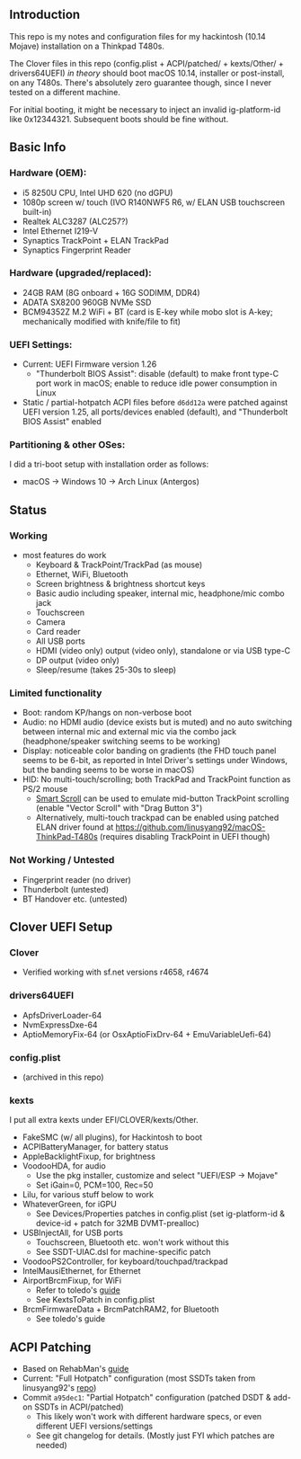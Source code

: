 ## Introduction

This repo is my notes and configuration files for my hackintosh (10.14 Mojave) installation on a Thinkpad T480s.

The Clover files in this repo (config.plist + ACPI/patched/ + kexts/Other/ + drivers64UEFI) _in theory_ should boot macOS 10.14, installer or post-install, on any T480s. There's absolutely zero guarantee though, since I never tested on a different machine.

For initial booting, it might be necessary to inject an invalid ig-platform-id like 0x12344321. Subsequent boots should be fine without.

## Basic Info

### Hardware (OEM):

* i5 8250U CPU, Intel UHD 620 (no dGPU)
* 1080p screen w/ touch (IVO R140NWF5 R6, w/ ELAN USB touchscreen built-in)
* Realtek ALC3287 (ALC257?)
* Intel Ethernet I219-V
* Synaptics TrackPoint + ELAN TrackPad
* Synaptics Fingerprint Reader

### Hardware (upgraded/replaced):

* 24GB RAM (8G onboard + 16G SODIMM, DDR4)
* ADATA SX8200 960GB NVMe SSD
* BCM94352Z M.2 WiFi + BT (card is E-key while mobo slot is A-key; mechanically modified with knife/file to fit)

### UEFI Settings:

* Current: UEFI Firmware version 1.26
  * "Thunderbolt BIOS Assist": disable (default) to make front type-C port work in macOS; enable to reduce idle power consumption in Linux
* Static / partial-hotpatch ACPI files before `d6dd12a` were patched against UEFI version 1.25, all ports/devices enabled (default), and "Thunderbolt BIOS Assist" enabled

### Partitioning & other OSes:

I did a tri-boot setup with installation order as follows:

* macOS -> Windows 10 -> Arch Linux (Antergos)

## Status

### Working
* most features do work
  * Keyboard & TrackPoint/TrackPad (as mouse)
  * Ethernet, WiFi, Bluetooth
  * Screen brightness & brightness shortcut keys
  * Basic audio including speaker, internal mic, headphone/mic combo jack
  * Touchscreen
  * Camera
  * Card reader
  * All USB ports
  * HDMI (video only) output (video only), standalone or via USB type-C
  * DP output (video only)
  * Sleep/resume (takes 25-30s to sleep)

### Limited functionality

* Boot: random KP/hangs on non-verbose boot
* Audio: no HDMI audio (device exists but is muted) and no auto switching between internal mic and external mic via the combo jack (headphone/speaker switching seems to be working)
* Display: noticeable color banding on gradients (the FHD touch panel seems to be 6-bit, as reported in Intel Driver's settings under Windows, but the banding seems to be worse in macOS)
* HID: No multi-touch/scrolling; both TrackPad and TrackPoint function as PS/2 mouse
  * [Smart Scroll](http://www.marcmoini.com/sx_en.html) can be used to emulate mid-button TrackPoint scrolling (enable "Vector Scroll" with "Drag Button 3")
  * Alternatively, multi-touch trackpad can be enabled using patched ELAN driver found at https://github.com/linusyang92/macOS-ThinkPad-T480s (requires disabling TrackPoint in UEFI though)

### Not Working / Untested

* Fingerprint reader (no driver)
* Thunderbolt (untested)
* BT Handover etc. (untested)

## Clover UEFI Setup

### Clover

* Verified working with sf.net versions r4658, r4674

### drivers64UEFI

* ApfsDriverLoader-64
* NvmExpressDxe-64
* AptioMemoryFix-64 (or OsxAptioFixDrv-64 + EmuVariableUefi-64)

### config.plist

* (archived in this repo)

### kexts

I put all extra kexts under EFI/CLOVER/kexts/Other.

* FakeSMC (w/ all plugins), for Hackintosh to boot
* ACPIBatteryManager, for battery status
* AppleBacklightFixup, for brightness
* VoodooHDA, for audio
  * Use the pkg installer, customize and select "UEFI/ESP -> Mojave"
  * Set iGain=0, PCM=100, Rec=50
* Lilu, for various stuff below to work
* WhateverGreen, for iGPU
  * See Devices/Properties patches in config.plist (set ig-platform-id & device-id + patch for 32MB DVMT-prealloc)
* USBInjectAll, for USB ports
  * Touchscreen, Bluetooth etc. won't work without this
  * See SSDT-UIAC.dsl for machine-specific patch
* VoodooPS2Controller, for keyboard/touchpad/trackpad
* IntelMausiEthernet, for Ethernet
* AirportBrcmFixup, for WiFi
  * Refer to toledo's [guide](https://www.tonymacx86.com/threads/broadcom-wifi-bluetooth-guide.242423/)
  * See KextsToPatch in config.plist
* BrcmFirmwareData + BrcmPatchRAM2, for Bluetooth
  * See toledo's guide

## ACPI Patching

* Based on RehabMan's [guide](https://www.tonymacx86.com/threads/guide-patching-laptop-dsdt-ssdts.152573/)
* Current: "Full Hotpatch" configuration (most SSDTs taken from linusyang92's [repo](https://github.com/linusyang92/macOS-ThinkPad-T480s))
* Commit `a95dec1`: "Partial Hotpatch" configuration (patched DSDT & add-on SSDTs in ACPI/patched)
  * This likely won't work with different hardware specs, or even different UEFI versions/settings
  * See git changelog for details. (Mostly just FYI which patches are needed)
